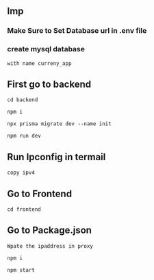 ## Imp
### Make Sure to Set Database url in .env file

### create mysql database
```
with name curreny_app
```


## First go to backend
```
cd backend
```
```
npm i
```
```
npx prisma migrate dev --name init
```
```
npm run dev
```

## Run Ipconfig in termail
```
copy ipv4
```


## Go to Frontend
```
cd frontend
```
## Go to Package.json
```
Wpate the ipaddress in proxy
```

```
npm i
```
```
npm start
```